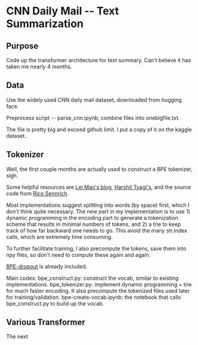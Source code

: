 # CNN Daily Mail -- Text Summarization
## Purpose
Code up the transformer architecture for text summary. Can't believe it has taken me nearly 4 months.

## Data
Use the widely used CNN daily mail dataset, downloaded from hugging face.

Preprocess script -- parse_cnn.ipynb, combine files into onebigfile.txt.

The file is pretty big and exceed github limit. I put a copy of it on the kaggle dataset.

## Tokenizer 
Well, the first couple months are actually used to construct a BPE tokenizer, sigh.

Some helpful resources are [Lei Mao's blog](https://leimao.github.io/blog/Byte-Pair-Encoding/), [Harshit Tyagi's](https://www.freecodecamp.org/news/evolution-of-tokenization/), and the source code from [Rico Sennrich](https://github.com/rsennrich/subword-nmt/blob/master/subword_nmt/learn_bpe.py).

Most implementations suggest splitting into words (by space) first, which I don't think quite necessary. The new part in my implementation is to use 1) dynamic programming in the encoding part to generate a tokenization scheme that results in minimal numbers of tokens, and 2) a trie to keep track of how far backward one needs to go. This avoid the many str.index calls, which are extremely time consuming.

To further facilitate training, I also precompute the tokens, save them into npy files, so don't need to compute these again and again.

[BPE-dropout](https://arxiv.org/abs/1910.13267) is already included.

Main codes:
bpe_construct.py: construct the vocab, similar to existing implementations. 
bpe_tokenizer.py: implement dynamic programming + trie for much faster encoding. It also precompute the tokenized files used later for training/validation. 
bpe-create-vocab.ipynb: the notebook that calls bpe_construct.py to build up the vocab.

## Various Transformer
The next 
